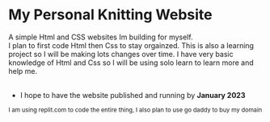 # My Personal Knitting Website
A simple Html and CSS websites Im building for myself.
</br> I plan to first code Html then Css to stay orgainzed. This is also a learning project so I will be making lots changes over time. I have very basic knowledge of Html and Css so I will be using solo learn to learn more and help me. 
</br></br>

- I hope to have the website published and running by **January 2023**

<sub> I am using replit.com to code the entire thing, I also plan to use go daddy to buy my domain
